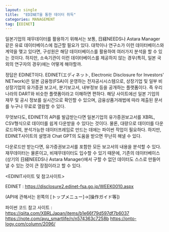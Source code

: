 ```yaml
---
layout: single
title:  "EDINET을 통한 데이터 취득"
categories: MANAGEMENT
tag: [EDINET] 
---
```


일본기업의 재무데이터를 활용하기 위해서는 보통, 日経NEEDS나 Astara Manager 같은 유료 데이터베이스에 접근할 필요가 있다. 대학이나 연구소가 이런 데이터베이스와 계약을 맺고 있다면, 구성원은 해당 데이터베이스를 활용하여 여러가지 분석을 할 수 있는 것이다. 하지만, 소속기관이 이런 데이터베이스를 제공하지 않는 경우(특히, 일본 국외의 연구자의 경우)에는 어떻게 해야할까.

정답은 EDINET이다. EDINET(エディネット, Electronic Disclosure for Investors' NETwork)은 일본 금융청(FSA)이 운영하는 전자공시시스템으로, 상장기업 및 일부 비상장기업의 유가증권 보고서, 분기보고서, 내부정보 등을 공개하는 플랫폼이다. 즉 우리나라의 DART와 비슷한 플랫폼이라고 이해하면 편하다. 해당 사이트에선 일본 기업의 재무 및 공시 정보를 실시간으로 확인할 수 있으며, 금융상품거래법에 따라 제출된 문서를 누구나 무료로 열람할 수 있다.

무엇보다도, EDINET의 API를 발급받는다면 일본기업의 유가증권보고서를 XBRL, CSV형식으로 데이터를 쉽게 다운받을 수 있다는 것이다. 물론, 대량으로 데이터를 다운로드하여, 분석가능한 데이터프레임로 만드는 데에는 파이썬 작업이 필요하다. 하지만, EDINET사이트의 설명과 Chat GPT의 도움을 받으면 무난히 해낼 수 있다. 

다운로드만 받는다면, 유가증권보고서를 포함한 모든 보고서의 내용을 분석할 수 있다. 재무데이터는 물론이고, 비재무데이터도 입수할 수 있기 때문에, 기존의 데이터베이스(상기의 日経NEEDS나 Astara Manager)에서 구할 수 없던 데이터도 스스로 만들어 낼 수 있는 것이 큰 장점이라고 할 수 있다. 



<EDINIT사이트 및 참고사이트>

EDINET : https://disclosure2.edinet-fsa.go.jp/WEEK0010.aspx

(API에 관해서는 왼쪽의 [トップメニュー]→[操作ガイド等])



파이썬 코드 참고 사이트 : 
https://qiita.com/XBRLJapan/items/b1e66f79d597df7b6037
https://note.com/ayu_smartlife/n/n574363c7258b
https://onto-logy.com/column/2096/